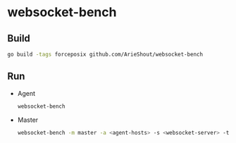 # websocket-bench

## Build

```sh
go build -tags forceposix github.com/ArieShout/websocket-bench
```

## Run

* Agent

   ```sh
   websocket-bench
   ```

* Master

   ```sh
   websocket-bench -m master -a <agent-hosts> -s <websocket-server> -t signalr:json:echo
   ```
